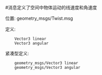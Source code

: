 #消息定义了空间中物体运动的线速度和角速度

位置: geometry_msgs/Twist.msg

定义:

		Vector3 linear
		Vector3 angular

紧凑型定义:

		geometry_msgs/Vector3 linear
		geometry_msgs/Vector3 angular
